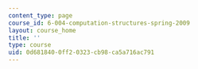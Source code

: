 ```yaml
---
content_type: page
course_id: 6-004-computation-structures-spring-2009
layout: course_home
title: ''
type: course
uid: 0d681840-0ff2-0323-cb98-ca5a716ac791
---
```

